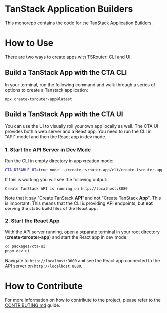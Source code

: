 # TanStack Application Builders

This monorepo contains the code for the TanStack Application Builders.

# How to Use

There are two ways to create apps with TSRouter: CLI and UI.

## Build a TanStack App with the CTA CLI

In your terminal, run the following command and walk through a series of options to create a Tanstack application:

```bash
npx create-tsrouter-app@latest
```

## Build a TanStack App with the CTA UI

You can use the UI to visually roll your own app locally as well. The CTA UI provides both a web server and a React app. You need to run the CLI in "API" model and then the React app in dev mode.

### 1. Start the API Server in Dev Mode

Run the CLI in empty directory in app creation mode:

```bash
CTA_DISABLE_UI=true node ../create-tsrouter-app/cli/create-tsrouter-app/dist/index.js --ui
```

If this is working you will see the following output:

```
Create TanStack API is running on http://localhost:8080
```

Note that it say "Create TanStack **API**" and not "Create TanStack **App**". This is important. This means that the CLI is providing API endpoints, but **not** serving the static build files of the React app.

### 2. Start the React App

With the API server running, open a separate terminal in your root directory (**create-tsrouter-app**) and start the React app in dev mode:

```bash
cd packages/cta-ui
pnpm dev:ui
```

Navigate to `http://localhost:3000` and see the React app connected to the API server on `http://localhost:8080`.

# How to Contribute

For more information on how to contribute to the project, please refer to the [CONTRIBUTING.md](./CONTRIBUTING.md) guide.
